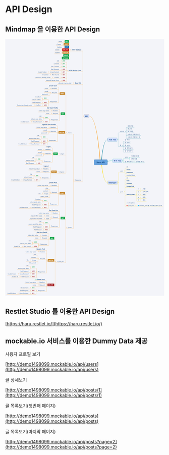 # API Design

## Mindmap 을 이용한 API Design

![](/assets/fc-team2-api-design-20170417-02.png)

## Restlet Studio 를 이용한 API Design

[https://haru.restlet.io/](https://haru.restlet.io/)

## mockable.io 서비스를 이용한 Dummy Data 제공

사용자 프로필 보기

[http://demo1498099.mockable.io/api/users](http://demo1498099.mockable.io/api/users)

글 상세보기

[http://demo1498099.mockable.io/api/posts/1](http://demo1498099.mockable.io/api/posts/1)

글 목록보기\(첫번째 페이지\)

[http://demo1498099.mockable.io/api/posts](http://demo1498099.mockable.io/api/posts)

글 목록보기\(마지막 페이지\)

[http://demo1498099.mockable.io/api/posts?page=2](http://demo1498099.mockable.io/api/posts?page=2)

